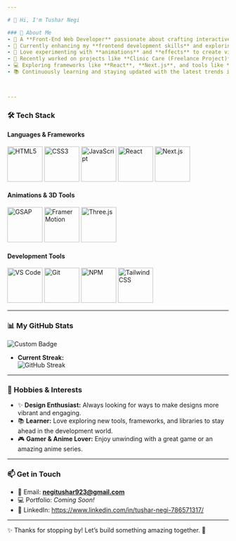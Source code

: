 ```yaml
---

# 👋 Hi, I'm Tushar Negi  

### 🚀 About Me  
- 🌟 A **Front-End Web Developer** passionate about crafting interactive and user-friendly web applications.  
- 🔭 Currently enhancing my **frontend development skills** and exploring cutting-edge web technologies.  
- 🎨 Love experimenting with **animations** and **effects** to create visually appealing designs.  
- 💼 Recently worked on projects like **Clinic Care (Freelance Project)**, **Framer Animations**, and much more!  
- 💻 Exploring frameworks like **React**, **Next.js**, and tools like **GSAP**, **Framer Motion**, and **Three.js** to deliver top-notch user experiences.  
- 📚 Continuously learning and staying updated with the latest trends in **frontend development** and **JavaScript ecosystems**.  



---
```


### 🛠️ Tech Stack  

#### **Languages & Frameworks**  
<p align="left">  
  <img src="https://cdn.jsdelivr.net/gh/devicons/devicon/icons/html5/html5-original-wordmark.svg" alt="HTML5" width="80" height="80"/>  
  <img src="https://cdn.jsdelivr.net/gh/devicons/devicon/icons/css3/css3-original-wordmark.svg" alt="CSS3" width="80" height="80"/>  
  <img src="https://cdn.jsdelivr.net/gh/devicons/devicon/icons/javascript/javascript-original.svg" alt="JavaScript" width="80" height="80"/>  
  <img src="https://cdn.jsdelivr.net/gh/devicons/devicon/icons/react/react-original-wordmark.svg" alt="React" width="80" height="80"/>  
  <img src="https://cdn.jsdelivr.net/gh/devicons/devicon/icons/nextjs/nextjs-original-wordmark.svg" alt="Next.js" width="80" height="80"/>  
</p>  

#### **Animations & 3D Tools**  
<p align="left">  
  <img src="https://greensock.com/_img/gsap-logo.svg" alt="GSAP" width="80" height="80"/>  
  <img src="https://raw.githubusercontent.com/FortAwesome/Font-Awesome/6.x/svgs/brands/framer.svg" alt="Framer Motion" width="80" height="80"/>  
  <img src="https://raw.githubusercontent.com/FortAwesome/Font-Awesome/6.x/svgs/brands/three.js.svg" alt="Three.js" width="80" height="80"/>  
</p>  

#### **Development Tools**  
<p align="left">  
  <img src="https://cdn.jsdelivr.net/gh/devicons/devicon/icons/vscode/vscode-original-wordmark.svg" alt="VS Code" width="80" height="80"/>  
  <img src="https://cdn.jsdelivr.net/gh/devicons/devicon/icons/git/git-original-wordmark.svg" alt="Git" width="80" height="80"/>  
  <img src="https://raw.githubusercontent.com/npm/logos/master/npm%20logo/npm-logo-red.png" alt="NPM" width="80" height="80"/>  
  <img src="https://raw.githubusercontent.com/tailwindlabs/brand/master/mark/svg/tailwind-mark.svg" alt="Tailwind CSS" width="80" height="80"/>  
</p>  

---



### 📊 My GitHub Stats  
![Custom Badge](https://img.shields.io/badge/Code%20with-Love-red)

- **Current Streak:**  
![GitHub Streak](https://github-readme-streak-stats.herokuapp.com/?user=tusharn3115&stroke=ffffff&background=000000&ring=3382ed&fire=3382ed&currStreakNum=ffffff&currStreakLabel=3382ed&sideNums=ffffff&sideLabels=ffffff&dates=ffffff&hide_border=true)  

---

### 🌟 Hobbies & Interests  
- ✨ **Design Enthusiast:** Always looking for ways to make designs more vibrant and engaging.  
- 📚 **Learner:** Love exploring new tools, frameworks, and libraries to stay ahead in the development world.  
- 🎮 **Gamer & Anime Lover:** Enjoy unwinding with a great game or an amazing anime series.  

---

### 📫 Get in Touch  
- 📧 Email: **negitushar923@gmail.com**  
- 💻 Portfolio: *Coming Soon!*  
- 💼 LinkedIn: https://www.linkedin.com/in/tushar-negi-786571317/

---

✨ Thanks for stopping by! Let’s build something amazing together. 🚀  
